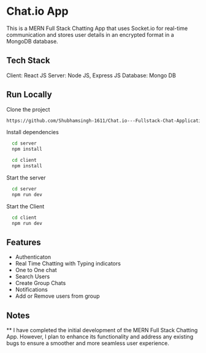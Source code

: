 
# Chat.io App

This is a MERN Full Stack Chatting App that uses Socket.io for real-time communication and stores user details in an encrypted format in a MongoDB database.

## Tech Stack
Client: React JS
Server: Node JS, Express JS
Database: Mongo DB
  
## Run Locally

Clone the project

```bash
https://github.com/Shubhamsingh-1611/Chat.io---Fullstack-Chat-Application
```



Install dependencies

```bash
  cd server
  npm install
```

```bash
  cd client
  npm install
```

Start the server

```bash
  cd server
  npm run dev
```
Start the Client

```bash
  cd client
  npm run dev
```

  
## Features
 - Authenticaton
 - Real Time Chatting with Typing indicators
 - One to One chat
 - Search Users
 - Create Group Chats
 - Notifications 
 - Add or Remove users from group

## Notes
** I have completed the initial development of the MERN Full Stack Chatting App. However, I plan to enhance its functionality and address any existing bugs to ensure a smoother and more seamless user experience.
